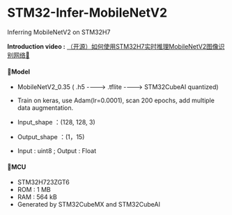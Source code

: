 # STM32-Infer-MobileNetV2
Inferring MobileNetV2 on STM32H7

**Introduction video :** [（开源）如何使用STM32H7实时推理MobileNetV2图像识别网络🙂](https://www.bilibili.com/video/BV1MA4m1V72W)

#### 🎈Model

- MobileNetV2_0.35    ( .h5  ---->  .tflite  ---->  STM32CubeAI quantized)

- Train on keras, use Adam(lr=0.0001), scan 200 epochs, add multiple data augmentation.

- Input_shape ：(128, 128, 3)
- Output_shape ：(1，15)
- Input : uint8 ; Output : Float

#### 💎MCU

- STM32H723ZGT6
- ROM : 1 MB
- RAM : 564 kB
- Generated by STM32CubeMX and STM32CubeAI


